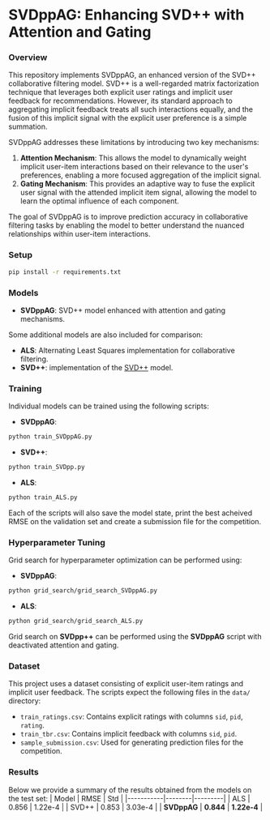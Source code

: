 # SVDppAG: Enhancing SVD++ with Attention and Gating

### Overview
This repository implements SVDppAG, an enhanced version of the SVD++ collaborative filtering model. SVD++ is a well-regarded matrix factorization technique that leverages both explicit user ratings and implicit user feedback for recommendations. However, its standard approach to aggregating implicit feedback treats all such interactions equally, and the fusion of this implicit signal with the explicit user preference is a simple summation.

SVDppAG addresses these limitations by introducing two key mechanisms:
1.  **Attention Mechanism**: This allows the model to dynamically weight implicit user-item interactions based on their relevance to the user's preferences, enabling a more focused aggregation of the implicit signal.
2.  **Gating Mechanism**: This provides an adaptive way to fuse the explicit user signal with the attended implicit item signal, allowing the model to learn the optimal influence of each component.

The goal of SVDppAG is to improve prediction accuracy in collaborative filtering tasks by enabling the model to better understand the nuanced relationships within user-item interactions.

### Setup
```sh
pip install -r requirements.txt
```

### Models
- **SVDppAG**: SVD++ model enhanced with attention and gating mechanisms.

Some additional models are also included for comparison:
- **ALS**: Alternating Least Squares implementation for collaborative filtering.
- **SVD++**: implementation of the [SVD++](https://doi.org/10.1145/1401890.1401944) model.


### Training
Individual models can be trained using the following scripts:
- **SVDppAG**:
```sh
python train_SVDppAG.py
```
- **SVD++**:
```sh
python train_SVDpp.py
```
- **ALS**:
```sh
python train_ALS.py
```
Each of the scripts will also save the model state, print the best acheived RMSE on the validation set and create a submission file for the competition.

### Hyperparameter Tuning
Grid search for hyperparameter optimization can be performed using:
- **SVDppAG**:
```sh
python grid_search/grid_search_SVDppAG.py
```
- **ALS**:
```sh
python grid_search/grid_search_ALS.py
```

Grid search on **SVDpp++**  can be performed using the **SVDppAG** script with deactivated attention and gating.

### Dataset
This project uses a dataset consisting of explicit user-item ratings and implicit user feedback. The scripts expect the following files in the `data/` directory:
- `train_ratings.csv`: Contains explicit ratings with columns `sid`, `pid`, `rating`.
- `train_tbr.csv`: Contains implicit feedback with columns `sid`, `pid`.
- `sample_submission.csv`: Used for generating prediction files for the competition.

### Results
Below we provide a summary of the results obtained from the models on the test set:
| Model     | RMSE   | Std     |
|-----------|--------|---------|
| ALS       | 0.856  | 1.22e-4 |
| SVD++     | 0.853  | 3.03e-4 |
| **SVDppAG**   | **0.844**  | **1.22e-4** |
